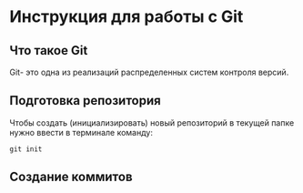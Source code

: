 # **Инструкция для работы с Git**

## Что такое Git

Git- это одна из реализаций распределенных систем контроля версий.

## Подготовка репозитория

Чтобы создать (инициализировать) новый репозиторий в текущей папке нужно ввести в терминале команду:

    git init

## Создание коммитов
